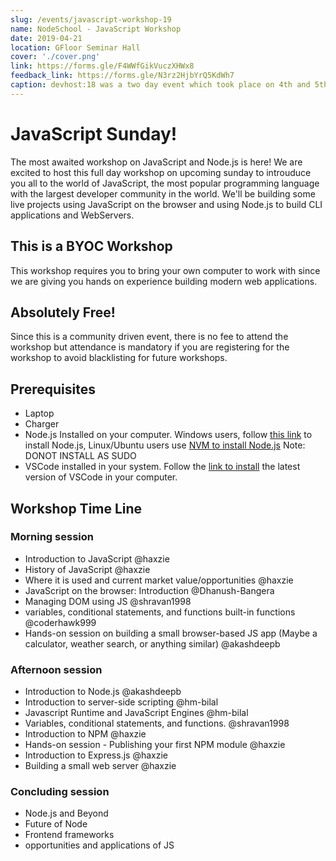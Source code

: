 ```yaml
---
slug: /events/javascript-workshop-19
name: NodeSchool - JavaScript Workshop
date: 2019-04-21
location: GFloor Seminar Hall
cover: './cover.png'
link: https://forms.gle/F4WWfGikVuczXHWx8 
feedback_link: https://forms.gle/N3rz2HjbYrQ5KdWh7
caption: devhost:18 was a two day event which took place on 4th and 5th May 2018 and had speakers from various organizations. 
---
```


# JavaScript Sunday!

The most awaited workshop on JavaScript and Node.js is here! We are excited to host this full day workshop on upcoming sunday to introuduce you all to the world of JavaScript, the most popular programming language with the largest developer community in the world. We'll be building some live projects using JavaScript on the browser and using Node.js to build CLI applications and WebServers.

## This is a BYOC Workshop 
This workshop requires you to bring your own computer to work with since we are giving you hands on experience building modern web applications.

## Absolutely Free!
Since this is a community driven event, there is no fee to attend the workshop but attendance is mandatory if you are registering for the workshop to avoid blacklisting for future workshops.

## Prerequisites
- Laptop
- Charger
- Node.js Installed on your computer. Windows users, follow [this link](https://nodejs.org/en/download/) to install Node.js, Linux/Ubuntu users use [NVM to install Node.js](https://github.com/creationix/nvm) Note: DONOT INSTALL AS SUDO
- VSCode installed in your system. Follow the [link to install](https://code.visualstudio.com/) the latest version of VSCode in your computer.

## Workshop Time Line
### Morning session
- Introduction to JavaScript @haxzie  
- History of JavaScript @haxzie 
- Where it is used and current market value/opportunities @haxzie 
- JavaScript on the browser: Introduction @Dhanush-Bangera 
- Managing DOM using JS @shravan1998
- variables, conditional statements, and functions built-in functions @coderhawk999
- Hands-on session on building a small browser-based JS app (Maybe a calculator, weather search, or anything similar) @akashdeepb 

### Afternoon session
- Introduction to Node.js @akashdeepb 
- Introduction to server-side scripting @hm-bilal 
- Javascript Runtime and JavaScript Engines @hm-bilal 
- Variables, conditional statements, and functions. @shravan1998
- Introduction to NPM @haxzie 
- Hands-on session - Publishing your first NPM module @haxzie
- Introduction to Express.js @haxzie 
- Building a small web server @haxzie 
### Concluding session
- Node.js and Beyond
- Future of Node
- Frontend frameworks
- opportunities and applications of JS
